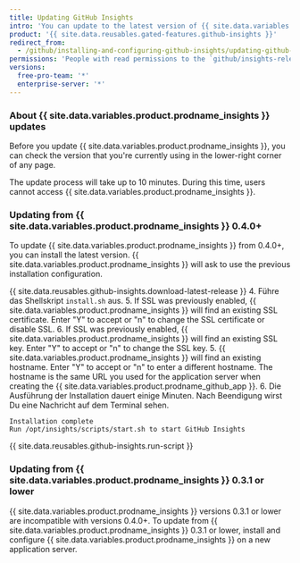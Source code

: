 ```yaml
---
title: Updating GitHub Insights
intro: 'You can update to the latest version of {{ site.data.variables.product.prodname_insights }} to benefit from improvements and bug fixes.'
product: '{{ site.data.reusables.gated-features.github-insights }}'
redirect_from:
  - /github/installing-and-configuring-github-insights/updating-github-insights
permissions: 'People with read permissions to the `github/insights-releases` repository and administrative access to the application server can update {{ site.data.variables.product.prodname_insights }}.'
versions:
  free-pro-team: '*'
  enterprise-server: '*'
---
```


### About {{ site.data.variables.product.prodname_insights }} updates

Before you update {{ site.data.variables.product.prodname_insights }}, you can check the version that you're currently using in the lower-right corner of any page.

The update process will take up to 10 minutes. During this time, users cannot access {{ site.data.variables.product.prodname_insights }}.

### Updating from {{ site.data.variables.product.prodname_insights }} 0.4.0+

To update {{ site.data.variables.product.prodname_insights }} from 0.4.0+, you can install the latest version. {{ site.data.variables.product.prodname_insights }} will ask to use the previous installation configuration.

{{ site.data.reusables.github-insights.download-latest-release }}
4. Führe das Shellskript `install.sh` aus.
5. If SSL was previously enabled, {{ site.data.variables.product.prodname_insights }} will find an existing SSL certificate. Enter "Y" to accept or "n" to change the SSL certificate or disable SSL.
6. If SSL was previously enabled, {{ site.data.variables.product.prodname_insights }} will find an existing SSL key. Enter "Y" to accept or "n" to change the SSL key.
5. {{ site.data.variables.product.prodname_insights }} will find an existing hostname. Enter "Y" to accept or "n" to enter a different hostname. The hostname is the same URL you used for the application server when creating the {{ site.data.variables.product.prodname_github_app }}.
6. Die Ausführung der Installation dauert einige Minuten. Nach Beendigung wirst Du eine Nachricht auf dem Terminal sehen.
  ```
  Installation complete
  Run /opt/insights/scripts/start.sh to start GitHub Insights
  ```
{{ site.data.reusables.github-insights.run-script }}

### Updating from {{ site.data.variables.product.prodname_insights }} 0.3.1 or lower

{{ site.data.variables.product.prodname_insights }} versions 0.3.1 or lower are incompatible with versions 0.4.0+. To update from {{ site.data.variables.product.prodname_insights }} 0.3.1 or lower, install and configure {{ site.data.variables.product.prodname_insights }} on a new application server.

